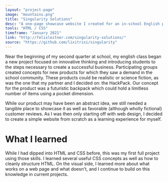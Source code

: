 ```yaml
---
layout: "project-page"
image: "mountains.png"
title: "Singularity Solutions"
desc: "A one-page showcase website I created for an in-school English project."
tools: "HTML / CSS"
timeframe: "January 2021"
link: "http://felixleitner.com/singularity-solutions/"
source: "https://github.com/lixitrixi/singularity"
---
```

Near the beginning of my second quarter at school, my english class began a new project focused on innovative thinking and introducing students to the steps necessary to create a successful business. Participating groups created concepts for new products for which they saw a demand in the school community. These products could be realistic or science fiction, as was the one that my partner and I decided on: the HackPack. Our concept for the product was a futuristic backpack which could hold a limitless number of items using a pocket dimension. 

While our product may have been an abstract idea, we still needed a tangible place to showcase it as well as favorable (although wholly fictional) customer reviews. As I was then only starting off with web design, I decided to create a simple website from scratch as a learning experience for myself.

<h1>What I learned</h1>
While I had dipped into HTML and CSS before, this was my first full project using those skills. I learned several useful CSS concepts as well as how to cleanly structure HTML. On the visual side, I learned more about what works on a web page and what doesn't, and I continue to build on this knowledge in current projects.